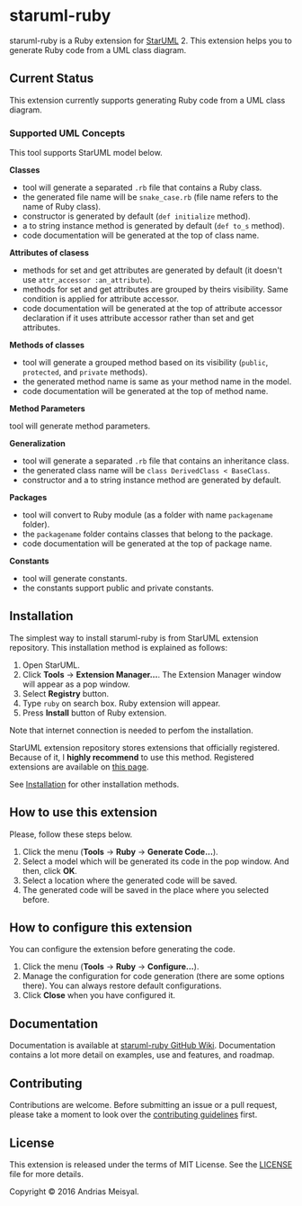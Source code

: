 # staruml-ruby

staruml-ruby is a Ruby extension for [StarUML][staruml] 2. This extension helps you
to generate Ruby code from a UML class diagram.

## Current Status

This extension currently supports generating Ruby code from a UML class diagram.

### Supported UML Concepts

This tool supports StarUML model below.

**Classes**

* tool will generate a separated `.rb` file that contains a Ruby class.
* the generated file name will be `snake_case.rb` (file name refers to the name of
  Ruby class).
* constructor is generated by default (`def initialize` method).
* a to string instance method is generated by default (`def to_s` method).
* code documentation will be generated at the top of class name.

**Attributes of clasess**
* methods for set and get attributes are generated by default (it doesn't use
  `attr_accessor :an_attribute`).
* methods for set and get attributes are grouped by theirs visibility. Same
  condition is applied for attribute accessor.
* code documentation will be generated at the top of attribute accessor
  declaration if it uses attribute accessor rather than set and get attributes.

**Methods of classes**

* tool will generate a grouped method based on its visibility (`public`,
  `protected`, and `private` methods).
* the generated method name is same as your method name in the model.
* code documentation will be generated at the top of method name.

**Method Parameters**

tool will generate method parameters.

**Generalization**

* tool will generate a separated `.rb` file that contains an inheritance class.
* the generated class name will be `class DerivedClass < BaseClass`.
* constructor and a to string instance method are generated by default.

**Packages**

* tool will convert to Ruby module (as a folder with name `packagename`
  folder).
* the `packagename` folder contains classes that belong to the package.
* code documentation will be generated at the top of package name.

**Constants**

* tool will generate constants.
* the constants support public and private constants.

## Installation

The simplest way to install staruml-ruby is from StarUML extension repository.
This installation method is explained as follows:

1. Open StarUML.
2. Click **Tools** -> **Extension Manager...**. The Extension Manager window
   will appear as a pop window.
3. Select **Registry** button.
4. Type `ruby` on search box. Ruby extension will appear.
5. Press **Install** button of Ruby extension.

Note that internet connection is needed to perfom the installation.

StarUML extension repository stores extensions that officially registered.
Because of it, I **highly recommend** to use this method. Registered
extensions are available on [this page][starumlextension].

See [Installation][installation] for other installation methods.

## How to use this extension

Please, follow these steps below.

1. Click the menu (**Tools** -> **Ruby** -> **Generate Code...**).
2. Select a model which will be generated its code in the pop window. And then,
   click **OK**.
3. Select a location where the generated code will be saved.
4. The generated code will be saved in the place where you selected before.

## How to configure this extension

You can configure the extension before generating the code.

1. Click the menu (**Tools** -> **Ruby** -> **Configure...**).
2. Manage the configuration for code generation (there are some options there). You
   can always restore default configurations.
3. Click **Close** when you have configured it.

## Documentation

Documentation is available at [staruml-ruby GitHub Wiki][wiki]. Documentation
contains a lot more detail on examples, use and features, and roadmap.

## Contributing

Contributions are welcome. Before submitting an issue or a pull request, please
take a moment to look over the [contributing guidelines][contributing] first.

## License

This extension is released under the terms of MIT License. See the [LICENSE][license]
file for more details.

Copyright &copy; 2016 Andrias Meisyal.

[staruml]: http://staruml.io
[starumlextension]: http://staruml.io/extensions
[installation]: https://github.com/meisyal/staruml-ruby/wiki/Installation
[wiki]: https://github.com/meisyal/staruml-ruby/wiki
[contributing]:
https://github.com/meisyal/staruml-ruby/blob/master/CONTRIBUTING.md
[LICENSE]: https://github.com/meisyal/staruml-ruby/blob/master/LICENSE
